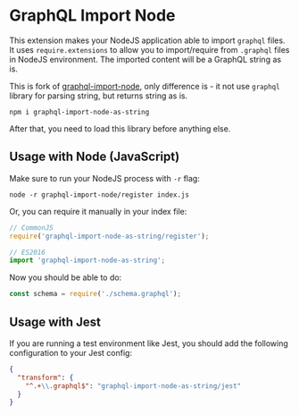 # GraphQL Import Node

This extension makes your NodeJS application able to import `graphql` files. It uses `require.extensions` to allow you to 
import/require from `.graphql` files in NodeJS environment. The imported content will be a GraphQL string as is.

This is fork of [graphql-import-node](https://github.com/ardatan/graphql-import-node), only difference is - it not use
`graphql` library for parsing string, but returns string as is.

```
npm i graphql-import-node-as-string
```

After that, you need to load this library before anything else.

## Usage with Node (JavaScript)

Make sure to run your NodeJS process with `-r` flag:

```
node -r graphql-import-node/register index.js
```

Or, you can require it manually in your index file:

```js
// CommonJS
require('graphql-import-node-as-string/register');
```

```js
// ES2016
import 'graphql-import-node-as-string';
```

Now you should be able to do:

```js
const schema = require('./schema.graphql');
```

## Usage with Jest

If you are running a test environment like Jest, you should add the following configuration to your Jest config:

```json
{
  "transform": {
    "^.+\\.graphql$": "graphql-import-node-as-string/jest"
  }
}
```
